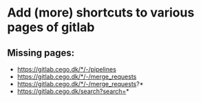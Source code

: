 # Add (more) shortcuts to various pages of gitlab

## Missing pages:
- https://gitlab.cego.dk/*/-/pipelines
- https://gitlab.cego.dk/*/-/merge_requests
- https://gitlab.cego.dk/*/-/merge_requests?*
- https://gitlab.cego.dk/search?search=*
